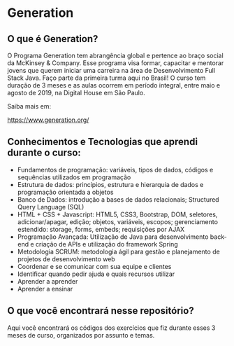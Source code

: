 # Generation

 <h2>O que é Generation?</h2>
 
   <p>O Programa Generation tem abrangência global e pertence ao braço social da McKinsey & Company. Esse programa visa
        formar, capacitar e
        mentorar jovens que querem iniciar uma carreira na área de Desenvolvimento Full Stack Java. Faço parte da
        primeira turma aqui no Brasil! O curso tem duração de 3 meses e as aulas ocorrem em período integral, entre
        maio e agosto de 2019, na Digital House em São Paulo.
    </p>
     <p>Saiba mais em:</p><a href="https://www.generation.org/">https://www.generation.org/</a>
     
   <h2>Conhecimentos e Tecnologias que aprendi durante o curso:</h2>
    <ul>
        <li>Fundamentos de programação: variáveis, tipos de dados, códigos e sequências utilizados em programação</li>
        <li>Estrutura de dados: princípios, estrutura e hierarquia de dados e programação orientada a objetos</li>
        <li>Banco de Dados: introdução a bases de dados relacionais; Structured Query Language (SQL)</li>
        <li>HTML + CSS + Javascript: HTML5, CSS3, Bootstrap, DOM, seletores, adicionar/apagar, edição; objetos,
            variáveis, escopos; gerenciamento estendido: storage, forms, embeds; requisições por AJAX</li>
        <li>Programação Avançada: Utilização de Java para desenvolvimento back-end e criação de APIs e utilização do
            framework Spring</li>
        <li>Metodologia SCRUM: metodologia ágil para gestão e planejamento de projetos de desenvolvimento web</li>
        <li>Coordenar e se comunicar com sua equipe e clientes</li>
        <li>Identificar quando pedir ajuda e quais recursos utilizar</li>
        <li>Aprender a aprender</li>
        <li>Aprender a ensinar</li>
    </ul>

   <h2>O que você encontrará nesse repositório?</h2>
    <p>Aqui você encontrará os códigos dos exercícios que fiz durante esses 3 meses de curso, organizados por assunto e temas.
    </p>
     
    
